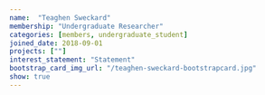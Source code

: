 ```yaml
---
name:  "Teaghen Sweckard"
membership: "Undergraduate Researcher"
categories: [members, undergraduate_student]
joined_date: 2018-09-01
projects: [""]
interest_statement: "Statement"
bootstrap_card_img_url: "/teaghen-sweckard-bootstrapcard.jpg"
show: true
---
```

